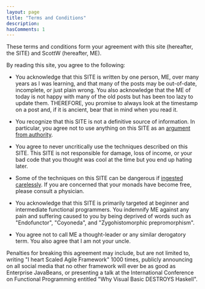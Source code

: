 ```yaml
---
layout: page
title: "Terms and Conditions"
description: 
hasComments: 1
---
```



These terms and conditions form your agreement with this site (hereafter, the SITE) and ScottW (hereafter, ME).

By reading this site, you agree to the following: 

* You acknowledge that this SITE is written by one person, ME, over many years as I was learning, and that many of the posts may be out-of-date, incomplete, or just plain wrong. You also acknowledge that the ME of today is not happy with many of the old posts but has been too lazy to update them. 
THEREFORE, you promise to always look at the timestamp on a post and, if it is ancient, bear that in mind when you read it.

* You recognize that this SITE is not a definitive source of information. In particular, you agree not to use anything on this SITE as an [argument from authority](https://en.wikipedia.org/wiki/Argument_from_authority).

* You agree to never uncritically use the techniques described on this SITE. This SITE is not responsible for damage, loss of income, or your bad code that you thought was cool at the time but you end up hating later.

* Some of the techniques on this SITE can be dangerous if [ingested carelessly](/posts/against-railway-oriented-programming/). If you are concerned that your monads have become free, please consult a physician.

* You acknowledge that this SITE is primarily targeted at beginner and intermediate functional programmers. You indemnify ME against any pain and suffering caused to you by being deprived of words such as "Endofunctor", "Coyoneda", and "Zygohistomorphic prepromorphism".
 
* You agree not to call ME a thought-leader or any similar derogatory term. You also agree that I am not your uncle.

Penalties for breaking this agreement may include, but are not limited to, writing "I heart Scaled Agile Framework" 1000 times, publicly announcing on all social media that no other framework will ever be as good as Enterprise JavaBeans, or presenting a talk at the International Conference on Functional Programming entitled "Why Visual Basic DESTROYS Haskell".





